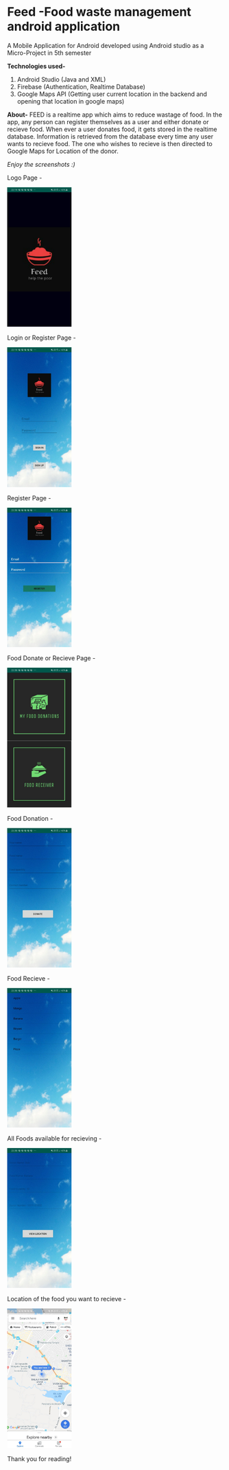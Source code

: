 # Feed -Food waste management android application
A Mobile Application for Android developed using Android studio as a Micro-Project in 5th semester

**Technologies used-**
1) Android Studio (Java and XML)
2) Firebase (Authentication, Realtime Database)
3) Google Maps API (Getting user current location in the backend and opening that location in google maps)

**About-**
FEED is a realtime app which aims to reduce wastage of food.
In the app, any person can register themselves as a user and either donate or recieve food.
When ever a user donates food, it gets stored in the realtime database.
Information is retrieved from the database every time any user wants to recieve food.
The one who wishes to recieve is then directed to Google Maps for Location of the donor.

_Enjoy the screenshots :)_

Logo Page -

<img src="https://github.com/nizam19/Android/blob/master/ScreenShots/WhatsApp%20Image%202019-11-19%20at%2022.20.59.jpeg" width="150" alt="1">

Login or Register Page -

<img src="https://github.com/nizam19/Android/blob/master/ScreenShots/WhatsApp%20Image%202019-11-19%20at%2022.20.59%20(1).jpeg" width="150" alt="2">

Register Page - 

<img src="https://github.com/nizam19/Android/blob/master/ScreenShots/WhatsApp%20Image%202019-11-19%20at%2022.20.59%20(2).jpeg" width="150" alt="3">

Food Donate or Recieve Page - 

<img src="https://github.com/nizam19/Android/blob/master/ScreenShots/WhatsApp%20Image%202019-11-19%20at%2022.20.59%20(3).jpeg" width="150" alt="4">

Food Donation - 

<img src="https://github.com/nizam19/Android/blob/master/ScreenShots/WhatsApp%20Image%202019-11-19%20at%2022.20.59%20(4).jpeg" width="150" alt="5">

Food Recieve - 

<img src="https://github.com/nizam19/Android/blob/master/ScreenShots/WhatsApp%20Image%202019-11-19%20at%2022.20.59%20(5).jpeg" width="150" alt="6">

All Foods available for recieving - 

<img src="https://github.com/nizam19/Android/blob/master/ScreenShots/WhatsApp%20Image%202019-11-19%20at%2022.20.59%20(6).jpeg" width="150" alt="7">

Location of the food you want to recieve - 

<img src="https://github.com/nizam19/Android/blob/master/ScreenShots/WhatsApp%20Image%202019-11-19%20at%2022.20.59%20(7).jpeg" width="150" alt="8">

Thank you for reading!

